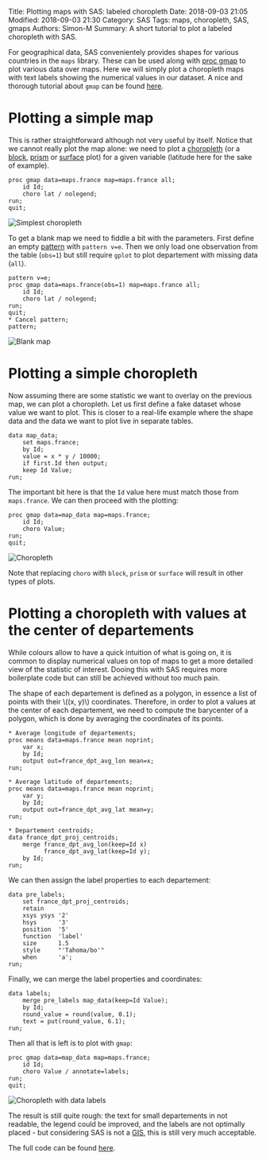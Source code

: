 Title: Plotting maps with SAS: labeled choropleth
Date: 2018-09-03 21:05
Modified: 2018-09-03 21:30
Category: SAS
Tags: maps, choropleth, SAS, gmaps
Authors: Simon-M
Summary: A short tutorial to plot a labeled choropleth with SAS.

For geographical data, SAS convenientely provides shapes for various countries in the `maps` library.
These can be used along with
[proc gmap](http://support.sas.com/documentation/cdl/en/graphref/63022/HTML/default/viewer.htm#gmap-proc-statement.htm)
to plot various data over maps.
Here we will simply plot a choropleth maps with text labels showing the numerical values in our dataset.
A nice and thorough tutorial about `gmap` can be found [here](http://www2.sas.com/proceedings/sugi29/251-29.pdf).


# Plotting a simple map
This is rather straightforward although not very useful by itself.
Notice that we cannot really plot the map alone: we need to plot a
[choropleth](https://support.sas.com/documentation/cdl/en/graphref/63022/HTML/default/viewer.htm#gmap-choro-statement.htm)
(or a [block](https://support.sas.com/documentation/cdl/en/graphref/63022/HTML/default/viewer.htm#gmap-block-statement.htm),
[prism](https://support.sas.com/documentation/cdl/en/graphref/63022/HTML/default/viewer.htm#gmap-prism-statement.htm) or
[surface](https://support.sas.com/documentation/cdl/en/graphref/63022/HTML/default/viewer.htm#gmap-surface-statement.htm)
 plot) for a given variable (latitude here for the sake of example).

```sas
proc gmap data=maps.france map=maps.france all;
    id Id;
    choro lat / nolegend;
run;
quit;
```

![Simplest choropleth](content/plotting_maps_with_sas/gmap.png)

To get a blank map we need to fiddle a bit with the parameters.
First define an empty
[pattern](http://support.sas.com/documentation/cdl/en/graphref/63022/HTML/default/viewer.htm#patternchap.htm)
with `pattern v=e`.
Then we only load one observation from the table (`obs=1`) but still require `gplot` to plot
departement with missing data (`all`).

```sas
pattern v=e;
proc gmap data=maps.france(obs=1) map=maps.france all;
    id Id;
    choro lat / nolegend;
run;
quit;
* Cancel pattern;
pattern;
```

![Blank map](content/plotting_maps_with_sas/gmap1.png)

# Plotting a simple choropleth
Now assuming there are some statistic we want to overlay on the previous map, we can plot a choropleth. Let us first define a fake dataset whose value we want to plot. This is closer to a real-life example where the shape data and the data we want to plot live in separate tables.

```sas
data map_data;
    set maps.france;
    by Id;
    value = x * y / 10000;
    if first.Id then output;
    keep Id Value;
run;
```
The important bit here is that the `Id` value here must match those from `maps.france`.
We can then proceed with the plotting:

```sas
proc gmap data=map_data map=maps.france;
    id Id;
    choro Value;
run;
quit;
```

![Choropleth](content/plotting_maps_with_sas/gmap2.png)

Note that replacing `choro` with `block`, `prism` or `surface` will result in other types of plots.


# Plotting a choropleth with values at the center of departements
While colours allow to have a quick intuition of what is going on, it is common to display numerical
values on top of maps to get a more detailed view of the statistic of interest. Dooing this with SAS
requires more boilerplate code but can still be achieved without too much pain.

The shape of each departement is defined as a polygon, in essence a
list of points with their \\((x, y)\\) coordinates.
Therefore, in order to plot a values at the center of each departement, we need to
compute the barycenter of a polygon, which is done by averaging the coordinates of
its points.

```sas
* Average longitude of departements;
proc means data=maps.france mean noprint;
    var x;
    by Id;
    output out=france_dpt_avg_lon mean=x;
run;

* Average latitude of departements;
proc means data=maps.france mean noprint;
    var y;
    by Id;
    output out=france_dpt_avg_lat mean=y;
run;

* Departement centroids;
data france_dpt_proj_centroids;
    merge france_dpt_avg_lon(keep=Id x)
          france_dpt_avg_lat(keep=Id y);
    by Id;
run;
```

We can then assign the label properties to each departement:

```sas
data pre_labels;
    set france_dpt_proj_centroids;
    retain
    xsys ysys '2'
    hsys      '3'
    position  '5'
    function  'label'
    size      1.5
    style     "'Tahoma/bo'"
    when      'a';
run;
```

Finally, we can merge the label properties and coordinates:

```sas
data labels;
	merge pre_labels map_data(keep=Id Value);
	by Id;
	round_value = round(value, 0.1);
	text = put(round_value, 6.1);
run;
```
Then all that is left is to plot with `gmap`:

```sas
proc gmap data=map_data map=maps.france;
	id Id;
	choro Value / annotate=labels;
run;
quit;
```

![Choropleth with data labels](content/plotting_maps_with_sas/gmap15.png)

The result is still quite rough: the text for small departements in not readable,
the legend could be improved, and the labels are not optimally placed - but considering
SAS is not a [GIS](en.wikipedia.org/wiki/Geographic_information_system), this is still
very much acceptable.

The full code can be found [here](https://github.com/simon-m/simon-m.github.io/blob/master/content/plotting_maps_with_sas/plotting_maps_with_sas.sas).
